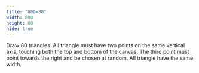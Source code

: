 ```yaml
---
title: "800x80"
width: 800
height: 80
hide: true
---
```


Draw 80 triangles. All triangle must have two points on the same vertical axis, touching both the top and bottom of the canvas. The third point must point towards the right and be chosen at random. All triangle have the same width.
